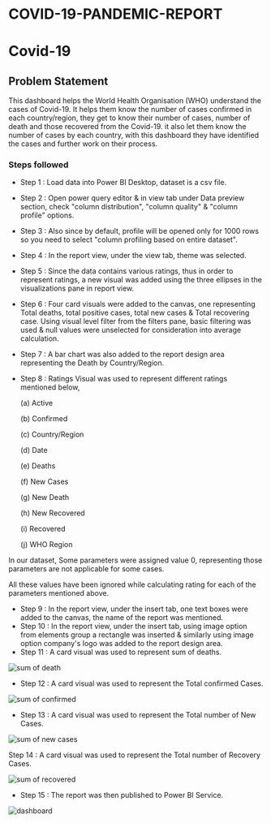 # COVID-19-PANDEMIC-REPORT

# Covid-19

## Problem Statement

This dashboard helps the World Health Organisation (WHO) understand the cases of Covid-19. It helps them know the number of cases confirmed in each country/region, they get to know their number of cases, number of death and those recovered from the Covid-19. it also let them know the number of cases by each country, with this dashboard they have identified the cases and further work on their process.


### Steps followed 

- Step 1 : Load data into Power BI Desktop, dataset is a csv file.
- Step 2 : Open power query editor & in view tab under Data preview section, check "column distribution", "column quality" & "column profile" options.
- Step 3 : Also since by default, profile will be opened only for 1000 rows so you need to select "column profiling based on entire dataset".
- Step 4 : In the report view, under the view tab, theme was selected.
- Step 5 : Since the data contains various ratings, thus in order to represent ratings, a new visual was added using the three ellipses in the visualizations pane in report view. 
- Step 6 : Four card visuals were added to the canvas, one representing Total deaths, total positive cases, total new cases & Total recovering case.
           Using visual level filter from the filters pane, basic filtering was used & null values were unselected for consideration into average calculation.
- Step 7 : A bar chart was also added to the report design area representing the Death by Country/Region. 
- Step 8 : Ratings Visual was used to represent different ratings mentioned below,

  (a) Active

  (b) Confirmed

  (c) Country/Region

  (d) Date

  (e) Deaths

  (f) New Cases

  (g) New Death

  (h) New Recovered

  (i) Recovered

  (j) WHO Region

  
In our dataset, Some parameters were assigned value 0, representing those parameters are not applicable for some cases.

All these values have been ignored while calculating rating for each of the parameters mentioned above.

- Step 9 : In the report view, under the insert tab, one text boxes were added to the canvas, the name of the report was mentioned.
- Step 10 : In the report view, under the insert tab, using image option from elements group a rectangle was inserted & similarly using image option company's logo was added to the report design area. 
- Step 11 : A card visual was used to represent sum of deaths.

![sum of death](https://github.com/user-attachments/assets/a2b5d91f-001d-431b-92d9-d1ed13c6003f)

        
 - Step 12 : A card visual was used to represent the Total confirmed Cases.

![sum of confirmed](https://github.com/user-attachments/assets/537b24b1-99f9-4f7a-b23e-bff2f573ca7c)

 - Step 13 : A card visual was used to represent the Total number of New Cases.

![sum of new cases](https://github.com/user-attachments/assets/a0e1ef76-7753-48e3-be18-241637ffef85)

Step 14 : A card visual was used to represent the Total number of Recovery Cases.

![sum of recovered](https://github.com/user-attachments/assets/6e5c6680-80b8-4dd6-9e46-6ec00c7e7f49)

 - Step 15 : The report was then published to Power BI Service.


![dashboard](https://github.com/user-attachments/assets/b0312c49-eb92-4a01-b23e-fe3f93d2ca07)
